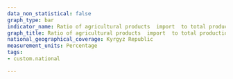 ```yaml
---
data_non_statistical: false
graph_type: bar
indicator_name: Ratio of agricultural products  import  to total production in the country
graph_title: Ratio of agricultural products  import  to total production in the country
national_geographical_coverage: Kyrgyz Republic
measurement_units: Percentage
tags:
- custom.national

---
```

